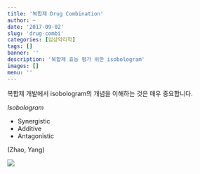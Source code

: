 ```yaml
---
title: '복합제 Drug Combination'
author: ~
date: '2017-09-02'
slug: 'drug-combi'
categories: [임상약리학]
tags: []
banner: ''
description: '복합제 효능 평가 위한 isobologram'
images: []
menu: ''
---
```


복합제 개발에서 isobologram의 개념을 이해하는 것은 매우 중요합니다. <!--more-->


*Isobologram*

- Synergistic
- Additive
- Antagonistic

(Zhao, Yang)

![](/assets/drug-combi/asset.jpg)
